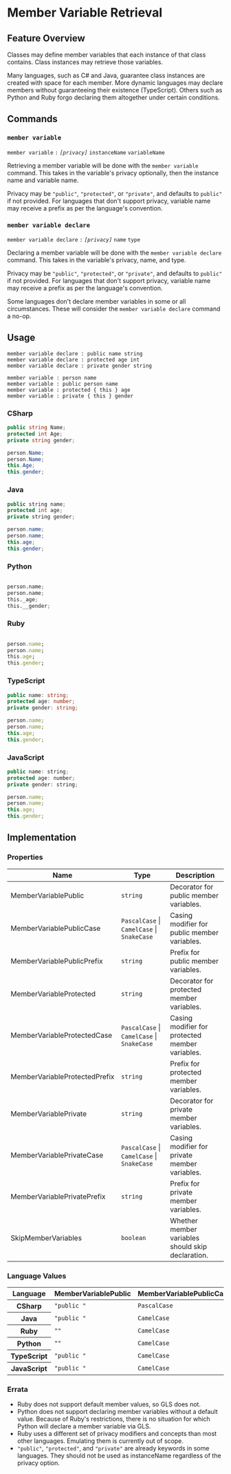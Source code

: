 # Member Variable Retrieval

## Feature Overview

Classes may define member variables that each instance of that class contains.
Class instances may retrieve those variables.

Many languages, such as C# and Java, guarantee class instances are created with space for each member.
More dynamic languages may declare members without guaranteeing their existence (TypeScript).
Others such as Python and Ruby forgo declaring them altogether under certain conditions.


## Commands

### `member variable`

`member variable` `:` *`[privacy]`* `instanceName` `variableName`

Retrieving a member variable will be done with the `member variable` command.
This takes in the variable's privacy optionally, then the instance name and variable name.

Privacy may be `"public"`, `"protected"`, or `"private"`, and defaults to `public"` if not provided.
For languages that don't support privacy, variable name may receive a prefix as per the language's convention.

### `member variable declare`

`member variable declare` `:` *`[privacy]`* `name` `type`

Declaring a member variable will be done with the `member variable declare` command.
This takes in the variable's privacy, name, and type.

Privacy may be `"public"`, `"protected"`, or `"private"`, and defaults to `public"` if not provided.
For languages that don't support privacy, variable name may receive a prefix as per the language's convention.

Some languages don't declare member variables in some or all circumstances. These will consider the `member variable declare` command a no-op.


## Usage

```gls
member variable declare : public name string
member variable declare : protected age int
member variable declare : private gender string
```

```gls
member variable : person name
member variable : public person name
member variable : protected { this } age
member variable : private { this } gender
```

### CSharp

```csharp
public string Name;
protected int Age;
private string gender;
```

```csharp
person.Name;
person.Name;
this.Age;
this.gender;
```

### Java

```java
public string name;
protected int age;
private string gender;
```

```java
person.name;
person.name;
this.age;
this.gender;
```

### Python

```python
```

```python
person.name;
person.name;
this._age;
this.__gender;
```

### Ruby

```ruby
```

```ruby
person.name;
person.name;
this.age;
this.gender;
```

### TypeScript

```typescript
public name: string;
protected age: number;
private gender: string;
```

```typescript
person.name;
person.name;
this.age;
this.gender;
```

### JavaScript

```javascript
public name: string;
protected age: number;
private gender: string;
```

```javascript
person.name;
person.name;
this.age;
this.gender;
```


## Implementation

### Properties

<table>
    <thead>
        <th>Name</th>
        <th>Type</th>
        <th>Description</th>
    </thead>
    <tbody>
        <tr>
            <td>MemberVariablePublic</td>
            <td><code>string</code></td>
            <td>Decorator for public member variables.</td>
        </tr>
        <tr>
            <td>MemberVariablePublicCase</td>
            <td><code>PascalCase</code> | <code>CamelCase</code> | <code>SnakeCase</code></td>
            <td>Casing modifier for public member variables.</td>
        </tr>
        <tr>
            <td>MemberVariablePublicPrefix</td>
            <td><code>string</code></td>
            <td>Prefix for public member variables.</td>
        </tr>
        <tr>
            <td>MemberVariableProtected</td>
            <td><code>string</code></td>
            <td>Decorator for protected member variables.</td>
        </tr>
        <tr>
            <td>MemberVariableProtectedCase</td>
            <td><code>PascalCase</code> | <code>CamelCase</code> | <code>SnakeCase</code></td>
            <td>Casing modifier for protected member variables.</td>
        </tr>
        <tr>
            <td>MemberVariableProtectedPrefix</td>
            <td><code>string</code></td>
            <td>Prefix for protected member variables.</td>
        </tr>
        <tr>
            <td>MemberVariablePrivate</td>
            <td><code>string</code></td>
            <td>Decorator for private member variables.</td>
        </tr>
        <tr>
            <td>MemberVariablePrivateCase</td>
            <td><code>PascalCase</code> | <code>CamelCase</code> | <code>SnakeCase</code></td>
            <td>Casing modifier for private member variables.</td>
        </tr>
        <tr>
            <td>MemberVariablePrivatePrefix</td>
            <td><code>string</code></td>
            <td>Prefix for private member variables.</td>
        </tr>
        <tr>
            <td>SkipMemberVariables</td>
            <td><code>boolean</code></td>
            <td>Whether member variables should skip declaration.</td>
        </tr>
    </tbody>
</table>

### Language Values

<table>
    <thead>
        <th>Language</th>
        <th>MemberVariablePublic</th>
        <th>MemberVariablePublicCase</th>
        <th>MemberVariablePublicPrefix</th>
        <th>MemberVariableProtected</th>
        <th>MemberVariableProtectedCase</th>
        <th>MemberVariableProtectedPrefix</th>
        <th>MemberVariablePrivate</th>
        <th>MemberVariablePrivateCase</th>
        <th>MemberVariablePrivatePrefix</th>
        <th>SkipMemberVariables</th>
    </thead>
    <tbody>
        <tr>
            <th>CSharp</th>
            <td><code>"public "</code></td>
            <td><code>PascalCase</code></td>
            <td><code>""</code></td>
            <td><code>"protected "</code></td>
            <td><code>PascalCase</code></td>
            <td><code>""</code></td>
            <td><code>"private "</code></td>
            <td><code>CamelCase</code></td>
            <td><code>""</code></td>
            <td><code>false</code></td>
        </tr>
        <tr>
            <th>Java</th>
            <td><code>"public "</code></td>
            <td><code>CamelCase</code></td>
            <td><code>""</code></td>
            <td><code>"protected "</code></td>
            <td><code>CamelCase</code></td>
            <td><code>""</code></td>
            <td><code>"private "</code></td>
            <td><code>CamelCase</code></td>
            <td><code>""</code></td>
            <td><code>false</code></td>
        </tr>
        <tr>
            <th>Ruby</th>
            <td><code>""</code></td>
            <td><code>CamelCase</code></td>
            <td><code>""</code></td>
            <td><code>""</code></td>
            <td><code>CamelCase</code></td>
            <td><code>""</code></td>
            <td><code>""</code></td>
            <td><code>CamelCase</code></td>
            <td><code>""</code></td>
            <td><code>true</code></td>
        </tr>
        <tr>
            <th>Python</th>
            <td><code>""</code></td>
            <td><code>CamelCase</code></td>
            <td><code>""</code></td>
            <td><code>""</code></td>
            <td><code>SnakeCase</code></td>
            <td><code>"_"</code></td>
            <td><code>""</code></td>
            <td><code>SnakeCase</code></td>
            <td><code>"__"</code></td>
            <td><code>true</code></td>
        </tr>
        <tr>
            <th>TypeScript</th>
            <td><code>"public "</code></td>
            <td><code>CamelCase</code></td>
            <td><code>""</code></td>
            <td><code>"protected "</code></td>
            <td><code>CamelCase</code></td>
            <td><code>""</code></td>
            <td><code>"private "</code></td>
            <td><code>CamelCase</code></td>
            <td><code>""</code></td>
            <td><code>false</code></td>
        </tr>
        <tr>
            <th>JavaScript</th>
            <td><code>"public "</code></td>
            <td><code>CamelCase</code></td>
            <td><code>""</code></td>
            <td><code>"protected "</code></td>
            <td><code>CamelCase</code></td>
            <td><code>""</code></td>
            <td><code>"private "</code></td>
            <td><code>CamelCase</code></td>
            <td><code>""</code></td>
            <td><code>false</code></td>
        </tr>
    </tbody>
</table>

### Errata

* Ruby does not support default member values, so GLS does not.
* Python does not support declaring member variables without a default value. Because of Ruby's restrictions, there is no situation for which Python will declare a member variable via GLS.
* Ruby uses a different set of privacy modifiers and concepts than most other languages. Emulating them is currently out of scope.
* `"public"`, `"protected"`, and `"private"` are already keywords in some languages. They should not be used as instanceName regardless of the privacy option.
